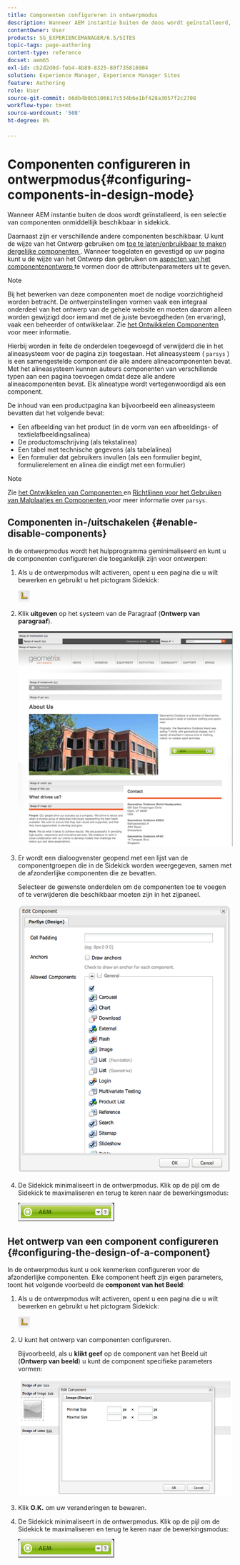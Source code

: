 ```yaml
---
title: Componenten configureren in ontwerpmodus
description: Wanneer AEM instantie buiten de doos wordt geïnstalleerd, is een selectie van componenten onmiddellijk beschikbaar in sidekick. Daarnaast zijn er verschillende andere componenten beschikbaar. U kunt de ontwerpmodus gebruiken om dergelijke componenten in- en uit te schakelen.
contentOwner: User
products: SG_EXPERIENCEMANAGER/6.5/SITES
topic-tags: page-authoring
content-type: reference
docset: aem65
exl-id: cb2d2d0d-feb4-4b89-8325-80f735816904
solution: Experience Manager, Experience Manager Sites
feature: Authoring
role: User
source-git-commit: 66db4b0b5106617c534b6e1bf428a3057f2c2708
workflow-type: tm+mt
source-wordcount: '508'
ht-degree: 0%

---
```


# Componenten configureren in ontwerpmodus{#configuring-components-in-design-mode}

Wanneer AEM instantie buiten de doos wordt geïnstalleerd, is een selectie van componenten onmiddellijk beschikbaar in sidekick.

Daarnaast zijn er verschillende andere componenten beschikbaar. U kunt de wijze van het Ontwerp gebruiken om [ toe te laten/onbruikbaar te maken dergelijke componenten ](#enabledisablecomponentsusingdesignmode). Wanneer toegelaten en gevestigd op uw pagina kunt u de wijze van het Ontwerp dan gebruiken om [ aspecten van het componentenontwerp ](#configuringcomponentsusingdesignmode) te vormen door de attributenparameters uit te geven.

>[!NOTE]
>
>Bij het bewerken van deze componenten moet de nodige voorzichtigheid worden betracht. De ontwerpinstellingen vormen vaak een integraal onderdeel van het ontwerp van de gehele website en moeten daarom alleen worden gewijzigd door iemand met de juiste bevoegdheden (en ervaring), vaak een beheerder of ontwikkelaar. Zie [ het Ontwikkelen Componenten ](/help/sites-developing/components.md) voor meer informatie.

Hierbij worden in feite de onderdelen toegevoegd of verwijderd die in het alineasysteem voor de pagina zijn toegestaan. Het alineasysteem ( `parsys` ) is een samengestelde component die alle andere alineacomponenten bevat. Met het alineasysteem kunnen auteurs componenten van verschillende typen aan een pagina toevoegen omdat deze alle andere alineacomponenten bevat. Elk alineatype wordt vertegenwoordigd als een component.

De inhoud van een productpagina kan bijvoorbeeld een alineasysteem bevatten dat het volgende bevat:

* Een afbeelding van het product (in de vorm van een afbeeldings- of textielafbeeldingsalinea)
* De productomschrijving (als tekstalinea)
* Een tabel met technische gegevens (als tabelalinea)
* Een formulier dat gebruikers invullen (als een formulier begint, formulierelement en alinea die eindigt met een formulier)

>[!NOTE]
>
>Zie [ het Ontwikkelen van Componenten ](/help/sites-developing/components.md#paragraphsystem) en [ Richtlijnen voor het Gebruiken van Malplaatjes en Componenten ](/help/sites-developing/dev-guidelines-bestpractices.md#guidelines-for-using-templates-and-components) voor meer informatie over `parsys`.

## Componenten in-/uitschakelen {#enable-disable-components}

In de ontwerpmodus wordt het hulpprogramma geminimaliseerd en kunt u de componenten configureren die toegankelijk zijn voor ontwerpen:

1. Als u de ontwerpmodus wilt activeren, opent u een pagina die u wilt bewerken en gebruikt u het pictogram Sidekick:

   ![ wijze van het Ontwerp ](do-not-localize/chlimage_1.png)

1. Klik **uitgeven** op het systeem van de Paragraaf (**Ontwerp van paragraaf**).

   ![ screen_shot_2012-02-08at102726am ](assets/screen_shot_2012-02-08at102726am.png)

1. Er wordt een dialoogvenster geopend met een lijst van de componentgroepen die in de Sidekick worden weergegeven, samen met de afzonderlijke componenten die ze bevatten.

   Selecteer de gewenste onderdelen om de componenten toe te voegen of te verwijderen die beschikbaar moeten zijn in het zijpaneel.

   ![ screen_shot_2012-02-08at103407am ](assets/screen_shot_2012-02-08at103407am.png)

1. De Sidekick minimaliseert in de ontwerpmodus. Klik op de pijl om de Sidekick te maximaliseren en terug te keren naar de bewerkingsmodus:

   ![ geminimaliseerde Sidekick ](do-not-localize/sidekick-collapsed.png)

## Het ontwerp van een component configureren {#configuring-the-design-of-a-component}

In de ontwerpmodus kunt u ook kenmerken configureren voor de afzonderlijke componenten. Elke component heeft zijn eigen parameters, toont het volgende voorbeeld de **component van het Beeld**:

1. Als u de ontwerpmodus wilt activeren, opent u een pagina die u wilt bewerken en gebruikt u het pictogram Sidekick:

   ![ wijze van het Ontwerp - Sidekick ](do-not-localize/chlimage_1-1.png)

1. U kunt het ontwerp van componenten configureren.

   Bijvoorbeeld, als u **klikt geef** op de component van het Beeld uit (**Ontwerp van beeld**) u kunt de component specifieke parameters vormen:

   ![ chlimage_1-5 ](assets/chlimage_1-5.png)

1. Klik **O.K.** om uw veranderingen te bewaren.

1. De Sidekick minimaliseert in de ontwerpmodus. Klik op de pijl om de Sidekick te maximaliseren en terug te keren naar de bewerkingsmodus:

   ![ geminimaliseerde Sidekick ](do-not-localize/sidekick-collapsed-1.png)
